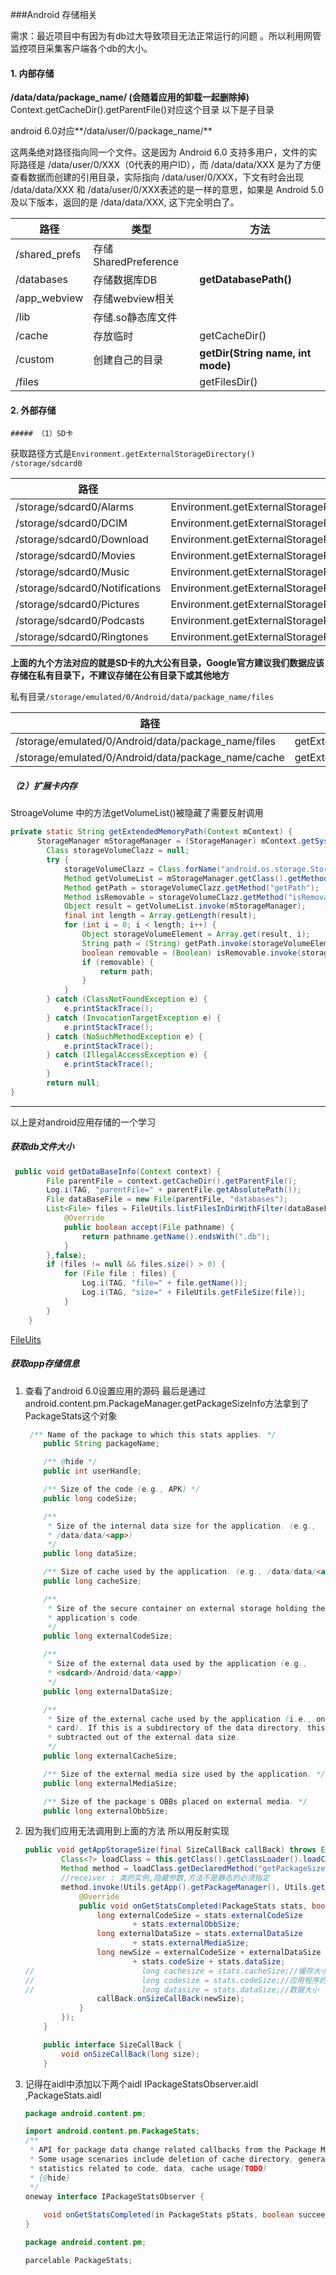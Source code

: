 ###Android 存储相关

需求：最近项目中有因为有db过大导致项目无法正常运行的问题 。所以利用网管监控项目采集客户端各个db的大小。

#### 1. 内部存储

**/data/data/package_name/ (会随着应用的卸载一起删除掉)**  Context.getCacheDir().getParentFile()对应这个目录 以下是子目录

android 6.0对应**/data/user/0/package_name/**

这两条绝对路径指向同一个文件。这是因为 Android 6.0 支持多用户，文件的实际路径是 /data/user/0/XXX（0代表的用户ID），而 /data/data/XXX 是为了方便查看数据而创建的引用目录，实际指向 /data/user/0/XXX，下文有时会出现 /data/data/XXX 和 /data/user/0/XXX表述的是一样的意思，如果是 Android 5.0 及以下版本，返回的是 /data/data/XXX, 这下完全明白了。


| 路径          | 类型                 | 方法                              |
| ------------- | -------------------- | --------------------------------- |
| /shared_prefs | 存储SharedPreference |                                   |
| /databases    | 存储数据库DB         | **getDatabasePath()**             |
| /app_webview  | 存储webview相关      |                                   |
| /lib          | 存储.so静态库文件    |                                   |
| /cache        | 存放临时             | getCacheDir()                     |
| /custom       | 创建自己的目录       | **getDir(String name, int mode)** |
| /files        |                      | getFilesDir()                     |





#### 2. 外部存储

 	##### （1）SD卡

   获取路径方式是`Environment.getExternalStorageDirectory()` `/storage/sdcard0`

| 路径                           | 方法                                                         |      |
| ------------------------------ | ------------------------------------------------------------ | ---- |
| /storage/sdcard0/Alarms        | Environment.getExternalStoragePublicDirectory(DIRECTORY_ALARMS) |      |
| /storage/sdcard0/DCIM          | Environment.getExternalStoragePublicDirectory(DIRECTORY_DCIM) |      |
| /storage/sdcard0/Download      | Environment.getExternalStoragePublicDirectory(DIRECTORY_DOWNLOADS) |      |
| /storage/sdcard0/Movies        | Environment.getExternalStoragePublicDirectory(DIRECTORY_MOVIES) |      |
| /storage/sdcard0/Music         | Environment.getExternalStoragePublicDirectory(DIRECTORY_MUSIC) |      |
| /storage/sdcard0/Notifications | Environment.getExternalStoragePublicDirectory(DIRECTORY_NOTIFICATIONS) |      |
| /storage/sdcard0/Pictures      | Environment.getExternalStoragePublicDirectory(DIRECTORY_PICTURES) |      |
| /storage/sdcard0/Podcasts      | Environment.getExternalStoragePublicDirectory(DIRECTORY_PODCASTS) |      |
| /storage/sdcard0/Ringtones     | Environment.getExternalStoragePublicDirectory(DIRECTORY_RINGTONES) |      |

**上面的九个方法对应的就是SD卡的九大公有目录，Google官方建议我们数据应该存储在私有目录下，不建议存储在公有目录下或其他地方**



   私有目录`/storage/emulated/0/Android/data/package_name/files`

| 路径                                                | 方法                  |
| --------------------------------------------------- | --------------------- |
| /storage/emulated/0/Android/data/package_name/files | getExternalFilesDir() |
| /storage/emulated/0/Android/data/package_name/cache | getExternalCacheDir   |

  ##### （2）扩展卡内存 

StroageVolume 中的方法getVolumeList()被隐藏了需要反射调用

```java
private static String getExtendedMemoryPath(Context mContext) {  
      StorageManager mStorageManager = (StorageManager) mContext.getSystemService(Context.STORAGE_SERVICE);
        Class storageVolumeClazz = null;
        try {
            storageVolumeClazz = Class.forName("android.os.storage.StorageVolume");
            Method getVolumeList = mStorageManager.getClass().getMethod("getVolumeList");
            Method getPath = storageVolumeClazz.getMethod("getPath");
            Method isRemovable = storageVolumeClazz.getMethod("isRemovable");
            Object result = getVolumeList.invoke(mStorageManager);
            final int length = Array.getLength(result);
            for (int i = 0; i < length; i++) {
                Object storageVolumeElement = Array.get(result, i);
                String path = (String) getPath.invoke(storageVolumeElement);
                boolean removable = (Boolean) isRemovable.invoke(storageVolumeElement);
                if (removable) {
                    return path;
                }
            }
        } catch (ClassNotFoundException e) {
            e.printStackTrace();
        } catch (InvocationTargetException e) {
            e.printStackTrace();
        } catch (NoSuchMethodException e) {
            e.printStackTrace();
        } catch (IllegalAccessException e) {
            e.printStackTrace();
        }
        return null;
}
```

***

以上是对android应用存储的一个学习

 ##### 获取db文件大小

```java
 public void getDataBaseInfo(Context context) {
        File parentFile = context.getCacheDir().getParentFile();
        Log.i(TAG, "parentFile=" + parentFile.getAbsolutePath());
        File dataBaseFile = new File(parentFile, "databases");
        List<File> files = FileUtils.listFilesInDirWithFilter(dataBaseFile, new FileFilter() {
            @Override
            public boolean accept(File pathname) {
                return pathname.getName().endsWith(".db");
            }
        },false);
        if (files != null && files.size() > 0) {
            for (File file : files) {
                Log.i(TAG, "file=" + file.getName());
                Log.i(TAG, "size=" + FileUtils.getFileSize(file));
            }
        }
    }
```

[FileUits](https://github.com/Blankj/AndroidUtilCode/blob/master/utilcode/src/main/java/com/blankj/utilcode/util/FileUtils.java)









##### 获取app存储信息

1. 查看了android 6.0设置应用的源码 最后是通过android.content.pm.PackageManager.getPackageSizeInfo方法拿到了PackageStats这个对象

   ```java
    /** Name of the package to which this stats applies. */
       public String packageName;
   
       /** @hide */
       public int userHandle;
   
       /** Size of the code (e.g., APK) */
       public long codeSize;
   
       /**
        * Size of the internal data size for the application. (e.g.,
        * /data/data/<app>)
        */
       public long dataSize;
   
       /** Size of cache used by the application. (e.g., /data/data/<app>/cache) */
       public long cacheSize;
   
       /**
        * Size of the secure container on external storage holding the
        * application's code.
        */
       public long externalCodeSize;
   
       /**
        * Size of the external data used by the application (e.g.,
        * <sdcard>/Android/data/<app>)
        */
       public long externalDataSize;
   
       /**
        * Size of the external cache used by the application (i.e., on the SD
        * card). If this is a subdirectory of the data directory, this size will be
        * subtracted out of the external data size.
        */
       public long externalCacheSize;
   
       /** Size of the external media size used by the application. */
       public long externalMediaSize;
   
       /** Size of the package's OBBs placed on external media. */
       public long externalObbSize;
   ```

2. 因为我们应用无法调用到上面的方法 所以用反射实现

   ```java
   public void getAppStorageSize(final SizeCallBack callBack) throws Exception {
           Class<?> loadClass = this.getClass().getClassLoader().loadClass("android.content.pm.PackageManager");
           Method method = loadClass.getDeclaredMethod("getPackageSizeInfo", String.class, IPackageStatsObserver.class);
           //receiver : 类的实例,隐藏参数,方法不是静态的必须指定
           method.invoke(Utils.getApp().getPackageManager(), Utils.getApp().getPackageName(), new IPackageStatsObserver.Stub() {
               @Override
               public void onGetStatsCompleted(PackageStats stats, boolean succeeded) {
                   long externalCodeSize = stats.externalCodeSize
                           + stats.externalObbSize;
                   long externalDataSize = stats.externalDataSize
                           + stats.externalMediaSize;
                   long newSize = externalCodeSize + externalDataSize
                           + stats.codeSize + stats.dataSize;
   //                        long cachesize = stats.cacheSize;//缓存大小
   //                        long codesize = stats.codeSize;//应用程序的大小
   //                        long datasize = stats.dataSize;//数据大小
                   callBack.onSizeCallBack(newSize);
               }
           });
       }
   
       public interface SizeCallBack {
           void onSizeCallBack(long size);
       }
   ```

3. 记得在aidl中添加以下两个aidl  IPackageStatsObserver.aidl ,PackageStats.aidl

   ```java
   package android.content.pm;
   
   import android.content.pm.PackageStats;
   /**
    * API for package data change related callbacks from the Package Manager.
    * Some usage scenarios include deletion of cache directory, generate
    * statistics related to code, data, cache usage(TODO)
    * {@hide}
    */
   oneway interface IPackageStatsObserver {
       
       void onGetStatsCompleted(in PackageStats pStats, boolean succeeded);
   }
   
   ```

   ```java
   package android.content.pm;
   
   parcelable PackageStats;
   ```



